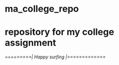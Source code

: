 # ma_college_repo
repository for my college assignment
==
*=========| Happy surfing |=============*
